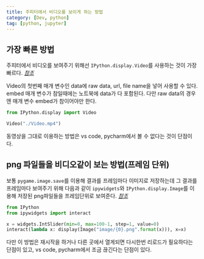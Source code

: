```yaml
---
title: 주피터에서 비디오를 보이게 하는 방법
category: [Dev, python]
tag: [python, jupyter]
---
```


## 가장 빠른 방법
주피터에서 비디오를 보여주기 위해선 `IPython.display.Video`를 사용하는 것이 가장 빠르다. [*참조*](https://ipython.readthedocs.io/en/stable/api/generated/IPython.display.html)

Video의 첫번째 매개 변수인 data에 raw data, url, file name을 넣어 사용할 수 있다. embed 매개 변수가 참일때에는 노트북에 data가 다 포함된다. 다만 raw data의 경우엔 매개 변수 embed가 참이어야만 한다.


```python
from IPython.display import Video

Video("./Video.mp4")
```

동영상을 그대로 이용하는 방법은 vs code, pycharm에서 볼 수 없다는 것이 단점이다. 

## png 파일들을 비디오같이 보는 방법(프레임 단위)
보통 `pygame.image.save`를 이용해 결과를 프레임마다 이미지로 저장하는데 그 결과를 프레임마다 보여주기 위해 다음과 같이 `ipywidgets`와 `IPython.display.Image`를 이용해 저장된 png파일들을 프레임단위로 보여준다. [*참조*](https://ipywidgets.readthedocs.io/en/latest/examples/Using%20Interact.html)

```python
from IPython
from ipywidgets import interact

x = widgets.IntSlider(min=0, max=100-1, step=1, value=0)
interact(lambda x: display(Image("image/{0}.png".format(x))), x=x)
```

다만 이 방법은 재시작을 하거나 다른 곳에서 열게되면 다시한번 리로드가 필요하다는 단점이 있고, vs code, pycharm에서 조금 끊긴다는 단점이 있다.


